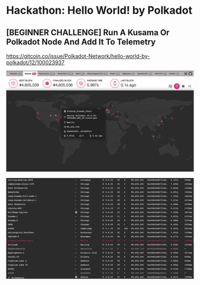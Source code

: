 # Hackathon: Hello World! by Polkadot
## [BEGINNER CHALLENGE] Run A Kusama Or Polkadot Node And Add It To Telemetry

https://gitcoin.co/issue/Polkadot-Network/hello-world-by-polkadot/12/100023937

![Map view](map-view.png)

![List view](list-view.png)
